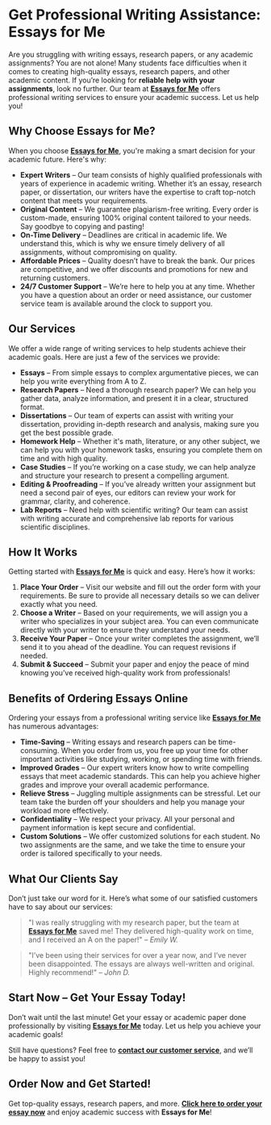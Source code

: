 <h1>Get Professional Writing Assistance: Essays for Me</h1>

<p>Are you struggling with writing essays, research papers, or any academic assignments? You are not alone! Many students face difficulties when it comes to creating high-quality essays, research papers, and other academic content. If you’re looking for <strong>reliable help with your assignments</strong>, look no further. Our team at <strong><a href="https://tinyurl.com/topessay?keyword=essays+for+me" target="_blank">Essays for Me</a></strong> offers professional writing services to ensure your academic success. Let us help you!</p>

<h2>Why Choose Essays for Me?</h2>

<p>When you choose <strong><a href="https://tinyurl.com/topessay?keyword=essays+for+me" target="_blank">Essays for Me</a></strong>, you're making a smart decision for your academic future. Here's why:</p>

<ul>
    <li><strong>Expert Writers</strong> – Our team consists of highly qualified professionals with years of experience in academic writing. Whether it’s an essay, research paper, or dissertation, our writers have the expertise to craft top-notch content that meets your requirements.</li>
    <li><strong>Original Content</strong> – We guarantee plagiarism-free writing. Every order is custom-made, ensuring 100% original content tailored to your needs. Say goodbye to copying and pasting!</li>
    <li><strong>On-Time Delivery</strong> – Deadlines are critical in academic life. We understand this, which is why we ensure timely delivery of all assignments, without compromising on quality.</li>
    <li><strong>Affordable Prices</strong> – Quality doesn’t have to break the bank. Our prices are competitive, and we offer discounts and promotions for new and returning customers.</li>
    <li><strong>24/7 Customer Support</strong> – We’re here to help you at any time. Whether you have a question about an order or need assistance, our customer service team is available around the clock to support you.</li>
</ul>

<h2>Our Services</h2>

<p>We offer a wide range of writing services to help students achieve their academic goals. Here are just a few of the services we provide:</p>

<ul>
    <li><strong>Essays</strong> – From simple essays to complex argumentative pieces, we can help you write everything from A to Z.</li>
    <li><strong>Research Papers</strong> – Need a thorough research paper? We can help you gather data, analyze information, and present it in a clear, structured format.</li>
    <li><strong>Dissertations</strong> – Our team of experts can assist with writing your dissertation, providing in-depth research and analysis, making sure you get the best possible grade.</li>
    <li><strong>Homework Help</strong> – Whether it's math, literature, or any other subject, we can help you with your homework tasks, ensuring you complete them on time and with high quality.</li>
    <li><strong>Case Studies</strong> – If you’re working on a case study, we can help analyze and structure your research to present a compelling argument.</li>
    <li><strong>Editing & Proofreading</strong> – If you’ve already written your assignment but need a second pair of eyes, our editors can review your work for grammar, clarity, and coherence.</li>
    <li><strong>Lab Reports</strong> – Need help with scientific writing? Our team can assist with writing accurate and comprehensive lab reports for various scientific disciplines.</li>
</ul>

<h2>How It Works</h2>

<p>Getting started with <strong><a href="https://tinyurl.com/topessay?keyword=essays+for+me" target="_blank">Essays for Me</a></strong> is quick and easy. Here’s how it works:</p>

<ol>
    <li><strong>Place Your Order</strong> – Visit our website and fill out the order form with your requirements. Be sure to provide all necessary details so we can deliver exactly what you need.</li>
    <li><strong>Choose a Writer</strong> – Based on your requirements, we will assign you a writer who specializes in your subject area. You can even communicate directly with your writer to ensure they understand your needs.</li>
    <li><strong>Receive Your Paper</strong> – Once your writer completes the assignment, we’ll send it to you ahead of the deadline. You can request revisions if needed.</li>
    <li><strong>Submit & Succeed</strong> – Submit your paper and enjoy the peace of mind knowing you’ve received high-quality work from professionals!</li>
</ol>

<h2>Benefits of Ordering Essays Online</h2>

<p>Ordering your essays from a professional writing service like <strong><a href="https://tinyurl.com/topessay?keyword=essays+for+me" target="_blank">Essays for Me</a></strong> has numerous advantages:</p>

<ul>
    <li><strong>Time-Saving</strong> – Writing essays and research papers can be time-consuming. When you order from us, you free up your time for other important activities like studying, working, or spending time with friends.</li>
    <li><strong>Improved Grades</strong> – Our expert writers know how to write compelling essays that meet academic standards. This can help you achieve higher grades and improve your overall academic performance.</li>
    <li><strong>Relieve Stress</strong> – Juggling multiple assignments can be stressful. Let our team take the burden off your shoulders and help you manage your workload more effectively.</li>
    <li><strong>Confidentiality</strong> – We respect your privacy. All your personal and payment information is kept secure and confidential.</li>
    <li><strong>Custom Solutions</strong> – We offer customized solutions for each student. No two assignments are the same, and we take the time to ensure your order is tailored specifically to your needs.</li>
</ul>

<h2>What Our Clients Say</h2>

<p>Don’t just take our word for it. Here’s what some of our satisfied customers have to say about our services:</p>

<blockquote>
    "I was really struggling with my research paper, but the team at <strong><a href="https://tinyurl.com/topessay?keyword=essays+for+me" target="_blank">Essays for Me</a></strong> saved me! They delivered high-quality work on time, and I received an A on the paper!" – <em>Emily W.</em>
</blockquote>

<blockquote>
    "I’ve been using their services for over a year now, and I’ve never been disappointed. The essays are always well-written and original. Highly recommend!" – <em>John D.</em>
</blockquote>

<h2>Start Now – Get Your Essay Today!</h2>

<p>Don’t wait until the last minute! Get your essay or academic paper done professionally by visiting <strong><a href="https://tinyurl.com/topessay?keyword=essays+for+me" target="_blank">Essays for Me</a></strong> today. Let us help you achieve your academic goals!</p>

<p>Still have questions? Feel free to <strong><a href="https://tinyurl.com/topessay?keyword=essays+for+me" target="_blank">contact our customer service</a></strong>, and we’ll be happy to assist you!</p>

<h2>Order Now and Get Started!</h2>

<p>Get top-quality essays, research papers, and more. <strong><a href="https://tinyurl.com/topessay?keyword=essays+for+me" target="_blank">Click here to order your essay now</a></strong> and enjoy academic success with <strong>Essays for Me</strong>!</p>
